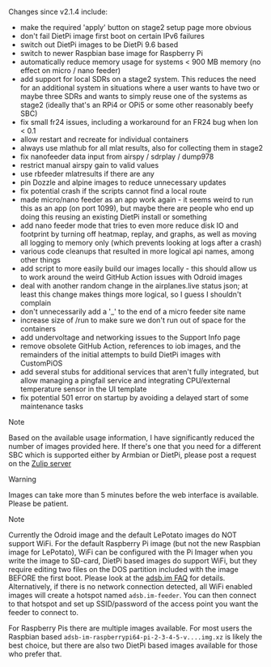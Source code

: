 Changes since v2.1.4 include:
- make the required 'apply' button on stage2 setup page more obvious
- don't fail DietPi image first boot on certain IPv6 failures
- switch out DietPi images to be DietPi 9.6 based
- switch to newer Raspbian base image for Raspberry Pi
- automatically reduce memory usage for systems < 900 MB memory (no effect on micro / nano feeder)
- add support for local SDRs on a stage2 system. This reduces the need for an additional system in situations where a user wants to have two or maybe three SDRs and wants to simply reuse one of the systems as stage2 (ideally that's an RPi4 or OPi5 or some other reasonably beefy SBC)
- fix small fr24 issues, including a workaround for an FR24 bug when lon < 0.1
- allow restart and recreate for individual containers
- always use mlathub for all mlat results, also for collecting them in stage2
- fix nanofeeder data input from airspy / sdrplay / dump978
- restrict manual airspy gain to valid values
- use rbfeeder mlatresults if there are any
- pin Dozzle and alpine images to reduce unnecessary updates
- fix potential crash if the scripts cannot find a local route
- made micro/nano feeder as an app work again - it seems weird to run this as an app (on port 1099), but maybe there are people who end up doing this reusing an existing DietPi install or something
- add nano feeder mode that tries to even more reduce disk IO and footprint by turning off heatmap, replay, and graphs, as well as moving all logging to memory only (which prevents looking at logs after a crash)
- various code cleanups that resulted in more logical api names, among other things 
- add script to more easily build our images locally - this should allow us to work around the weird GitHub Action issues with Odroid images
- deal with another random change in the airplanes.live status json; at least this change makes things more logical, so I guess I shouldn't complain
- don't unnecessarily add a '_' to the end of a micro feeder site name
- increase size of /run to make sure we don't run out of space for the containers
- add undervoltage and networking issues to the Support Info page
- remove obsolete GitHub Action, references to iob images, and the remainders of the initial attempts to build DietPi images with CustomPiOS
- add several stubs for additional services that aren't fully integrated, but allow managing a pingfail service and integrating CPU/external temperature sensor in the UI template
- fix potential 501 error on startup by avoiding a delayed start of some maintenance tasks

> [!NOTE]
> Based on the available usage information, I have significantly reduced the number of images provided here. If there's one that you need for a different SBC which is supported either by Armbian or DietPi, please post a request on the [Zulip server](https://adsblol.zulipchat.com/#narrow/stream/391168-adsb-feeder-image)

> [!WARNING]
> Images can take more than 5 minutes before the web interface is available. Please be patient.

> [!NOTE]
> Currently the Odroid image and the default LePotato images do NOT support WiFi. For the default Raspberry Pi image (but not the new Raspbian image for LePotato), WiFi can be configured with the Pi Imager when you write the image to SD-card, DietPi based images do support WiFi, but they require editing two files on the DOS partition included with the image BEFORE the first boot. Please look at the [adsb.im FAQ](https://adsb.im/faq) for details.
> Alternatively, if there is no network connection detected, all WiFi enabled images will create a hotspot named `adsb.im-feeder`. You can then connect to that hotspot and set up SSID/password of the access point you want the feeder to connect to.

For Raspberry Pis there are multiple images available. For most users the Raspbian based `adsb-im-raspberrypi64-pi-2-3-4-5-v....img.xz` is likely the best choice, but there are also two DietPi based images available for those who prefer that.



